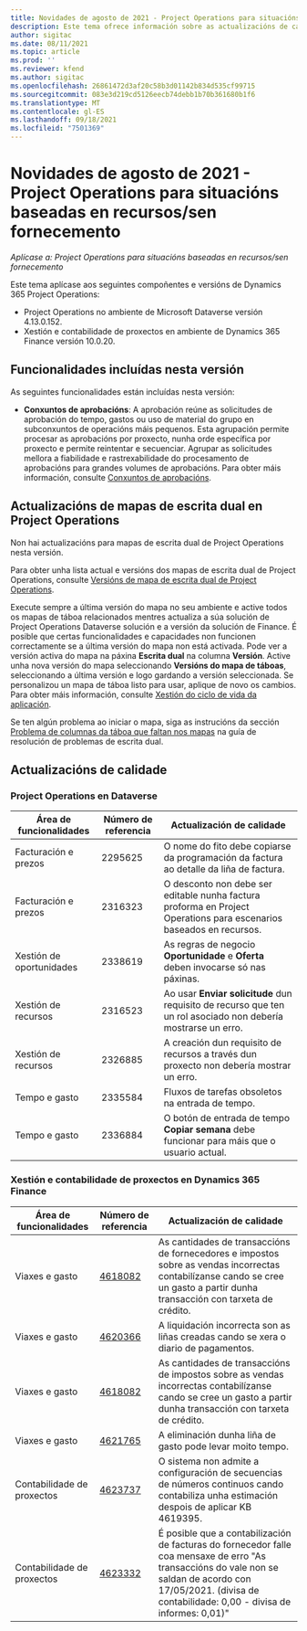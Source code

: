 ```yaml
---
title: Novidades de agosto de 2021 - Project Operations para situacións baseadas en recursos/sen fornecemento
description: Este tema ofrece información sobre as actualizacións de calidade dispoñibles na versión de agosto de 2021 de Project Operations para situacións baseadas en recursos/sen fornecemento.
author: sigitac
ms.date: 08/11/2021
ms.topic: article
ms.prod: ''
ms.reviewer: kfend
ms.author: sigitac
ms.openlocfilehash: 26861472d3af20c58b3d01142b834d535cf99715
ms.sourcegitcommit: 083e3d219cd5126eecb74debb1b70b361680b1f6
ms.translationtype: MT
ms.contentlocale: gl-ES
ms.lasthandoff: 09/18/2021
ms.locfileid: "7501369"
---
```

# <a name="whats-new-august-2021---project-operations-for-resourcenon-stocked-based-scenarios"></a>Novidades de agosto de 2021 - Project Operations para situacións baseadas en recursos/sen fornecemento

*Aplícase a: Project Operations para situacións baseadas en recursos/sen fornecemento*

Este tema aplícase aos seguintes compoñentes e versións de Dynamics 365 Project Operations:

   - Project Operations no ambiente de Microsoft Dataverse versión 4.13.0.152.
   - Xestión e contabilidade de proxectos en ambiente de Dynamics 365 Finance versión 10.0.20.

## <a name="features-included-in-this-release"></a>Funcionalidades incluídas nesta versión

As seguintes funcionalidades están incluídas nesta versión:

- **Conxuntos de aprobacións**: A aprobación reúne as solicitudes de aprobación do tempo, gastos ou uso de material do grupo en subconxuntos de operacións máis pequenos. Esta agrupación permite procesar as aprobacións por proxecto, nunha orde específica por proxecto e permite reintentar e secuenciar. Agrupar as solicitudes mellora a fiabilidade e rastrexabilidade do procesamento de aprobacións para grandes volumes de aprobacións. Para obter máis información, consulte [Conxuntos de aprobacións](../approvals/approval-sets.md).

## <a name="project-operations-dual-write-maps-updates"></a>Actualizacións de mapas de escrita dual en Project Operations

Non hai actualizacións para mapas de escrita dual de Project Operations nesta versión.

Para obter unha lista actual e versións dos mapas de escrita dual de Project Operations, consulte [Versións de mapa de escrita dual de Project Operations](../environment/resource-dual-write-maps.md).

Execute sempre a última versión do mapa no seu ambiente e active todos os mapas de táboa relacionados mentres actualiza a súa solución de Project Operations Dataverse solución e a versión da solución de Finance. É posible que certas funcionalidades e capacidades non funcionen correctamente se a última versión do mapa non está activada. Pode ver a versión activa do mapa na páxina **Escrita dual** na columna **Versión**. Active unha nova versión do mapa seleccionando **Versións do mapa de táboas**, seleccionando a última versión e logo gardando a versión seleccionada. Se personalizou un mapa de táboa listo para usar, aplique de novo os cambios. Para obter máis información, consulte [Xestión do ciclo de vida da aplicación](/dynamics365/fin-ops-core/dev-itpro/data-entities/dual-write/app-lifecycle-management).

Se ten algún problema ao iniciar o mapa, siga as instrucións da sección [Problema de columnas da táboa que faltan nos mapas](/dynamics365/fin-ops-core/dev-itpro/data-entities/dual-write/dual-write-troubleshooting-finops-upgrades#missing-table-columns-issue-on-maps) na guía de resolución de problemas de escrita dual.

## <a name="quality-updates"></a>Actualizacións de calidade

### <a name="project-operations-on-dataverse"></a>Project Operations en Dataverse

| **Área de funcionalidades** | **Número de referencia** | **Actualización de calidade** |
| --- | --- | --- |
| Facturación e prezos | 2295625 | O nome do fito debe copiarse da programación da factura ao detalle da liña de factura. |
| Facturación e prezos | 2316323 | O desconto non debe ser editable nunha factura proforma en Project Operations para escenarios baseados en recursos. |
|   Xestión de oportunidades | 2338619 | As regras de negocio **Oportunidade** e **Oferta** deben invocarse só nas páxinas. |
| Xestión de recursos | 2316523 | Ao usar **Enviar solicitude** dun requisito de recurso que ten un rol asociado non debería mostrarse un erro. |
| Xestión de recursos | 2326885 | A creación dun requisito de recursos a través dun proxecto non debería mostrar un erro. |
| Tempo e gasto | 2335584 | Fluxos de tarefas obsoletos na entrada de tempo. |
| Tempo e gasto | 2336884 | O botón de entrada de tempo **Copiar semana** debe funcionar para máis que o usuario actual. |


### <a name="project-management-and-accounting-on-dynamics-365-finance"></a>Xestión e contabilidade de proxectos en Dynamics 365 Finance

| Área de funcionalidades | Número de referencia | Actualización de calidade |
| --- | --- | --- |
| Viaxes e gasto | [4618082](https://fix.lcs.dynamics.com/Issue/Details?kb=4618082&amp;bugId=583101&amp;dbType=3&amp;qc=9c85ac8ca1e5e9cd07fac9e9aa2cb0914724e28b86ad3339dacf7741f554c605) | As cantidades de transaccións de fornecedores e impostos sobre as vendas incorrectas contabilízanse cando se cree un gasto a partir dunha transacción con tarxeta de crédito. |
| Viaxes e gasto | [4620366](https://fix.lcs.dynamics.com/Issue/Details?kb=4620366&amp;bugId=579485&amp;dbType=3&amp;qc=e864789bd95505ea624c537d585bf113c2de60b97c88439d44693dbd85aa8e92) | A liquidación incorrecta son as liñas creadas cando se xera o diario de pagamentos. |
| Viaxes e gasto | [4618082](https://fix.lcs.dynamics.com/Issue/Details?kb=4618082&amp;bugId=583101&amp;dbType=3&amp;qc=9c85ac8ca1e5e9cd07fac9e9aa2cb0914724e28b86ad3339dacf7741f554c605) | As cantidades de transaccións de impostos sobre as vendas incorrectas contabilízanse cando se cree un gasto a partir dunha transacción con tarxeta de crédito. |
| Viaxes e gasto | [4621765](https://fix.lcs.dynamics.com/Issue/Details?kb=4621765&amp;bugId=587306&amp;dbType=3&amp;qc=6fbfad0123d4e95eaf8d5a5a2f6c354577c991b7905c852ab02d1f94e728a876) | A eliminación dunha liña de gasto pode levar moito tempo. |
| Contabilidade de proxectos | [4623737](https://fix.lcs.dynamics.com/Issue/Details?kb=4623737&amp;bugId=598109&amp;dbType=3&amp;qc=4101fc5865201e21815299f2ff11ae46d5d5370510868df86c25ee09a8ca1a0c) | O sistema non admite a configuración de secuencias de números continuos cando contabiliza unha estimación despois de aplicar KB 4619395. |
| Contabilidade de proxectos | [4623332](https://fix.lcs.dynamics.com/Issue/Details?kb=4623332&amp;bugId=586034&amp;dbType=3&amp;qc=2f64bb1977c4a9c9dd2ce9de7e72230b86eca14b6295c5bbfb614ea97ad81caf) | É posible que a contabilización de facturas do fornecedor falle coa mensaxe de erro "As transaccións do vale non se saldan de acordo con 17/05/2021. (divisa de contabilidade: 0,00 - divisa de informes: 0,01)" |
